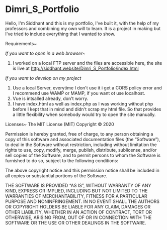 # Dimri_S_Portfolio

Hello, I'm Siddhant and this is my portfolio, I've built it, with the help of my professors and combining my own will to learn. It is a project in making but I've tried to include everything that I wanted to show.

Requirements~

*If you want to open in a web browser~*

1. I worked on a local FTP server and the files are accessible here, the site is live at http://siddhant.website/Dimri_S_Portfolio/index.html

*If you want to develop on my project*

1. Use a local Server, everytime I don't use it i get a CORS policy error and I recommend use WAMP or MAMP, if you want ot use localhost.
2. Vue is intsalled already, don't worry.
3. I have index.html as well as index.php as I was working without php before I kept that in mind and didn't scrap my html file. So that provides a little flexibility when somebody would try to open the site manually.


Licenses~
The MIT License (MIT)
Copyright © 2020 <copyright holders>

Permission is hereby granted, free of charge, to any person obtaining a copy of this software and associated documentation files (the “Software”), to deal in the Software without restriction, including without limitation the rights to use, copy, modify, merge, publish, distribute, sublicense, and/or sell copies of the Software, and to permit persons to whom the Software is furnished to do so, subject to the following conditions:

The above copyright notice and this permission notice shall be included in all copies or substantial portions of the Software.

THE SOFTWARE IS PROVIDED “AS IS”, WITHOUT WARRANTY OF ANY KIND, EXPRESS OR IMPLIED, INCLUDING BUT NOT LIMITED TO THE WARRANTIES OF MERCHANTABILITY, FITNESS FOR A PARTICULAR PURPOSE AND NONINFRINGEMENT. IN NO EVENT SHALL THE AUTHORS OR COPYRIGHT HOLDERS BE LIABLE FOR ANY CLAIM, DAMAGES OR OTHER LIABILITY, WHETHER IN AN ACTION OF CONTRACT, TORT OR OTHERWISE, ARISING FROM, OUT OF OR IN CONNECTION WITH THE SOFTWARE OR THE USE OR OTHER DEALINGS IN THE SOFTWARE.
